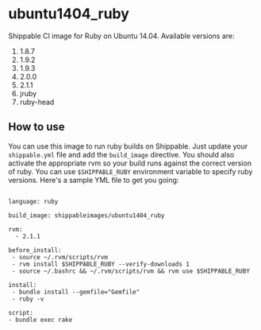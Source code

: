 ubuntu1404_ruby
================

Shippable CI image for Ruby on Ubuntu 14.04. Available versions are:

1. 1.8.7
2. 1.9.2
3. 1.9.3
4. 2.0.0
5. 2.1.1
6. jruby
7. ruby-head

## How to use
You can use this image to run ruby builds on Shippable. Just update your
`shippable.yml` file and add the `build_image` directive. You should also
activate the appropriate rvm so your build runs against the
correct version of ruby. You can use `$SHIPPABLE_RUBY` environment variable to specify ruby versions. Here's a sample YML file to get you going:

````

language: ruby

build_image: shippableimages/ubuntu1404_ruby

rvm:
  - 2.1.1
  
before_install:
 - source ~/.rvm/scripts/rvm
 - rvm install $SHIPPABLE_RUBY --verify-downloads 1
 - source ~/.bashrc && ~/.rvm/scripts/rvm && rvm use $SHIPPABLE_RUBY
 
install:
 - bundle install --gemfile="Gemfile"
 - ruby -v

script:
- bundle exec rake

````

